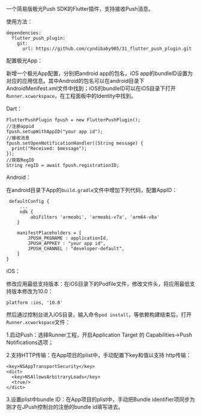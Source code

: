 一个简易版极光Push SDK的Flutter插件，支持接收Push消息。


使用方法：

```
dependencies:
  flutter_push_plugin:
    git:
      url: https://github.com/cyndibaby905/31_flutter_push_plugin.git
```

配置极光App：

新增一个极光App配置，分别把android app的包名，iOS app的bundleID设置为对应的应用信息。其中Android的包名可以在android目录下AndroidMenifest.xml文件中找到；iOS的bundleID可以在iOS目录下打开`Runner.xcworkspace`，在工程面板中的Identity中找到。


Dart：

```
FlutterPushPlugin fpush = new FlutterPushPlugin();
//注册appid
fpush.setupWithAppID("your app id");
//接收消息
fpush.setOpenNotificationHandler((String message) {
  print("Received: $message");
});
//获取RegID
String regID = await fpush.registrationID;

```

Android：

在android目录下App的`build.gradle`文件中增加下列代码，配置AppID：

```
 defaultConfig {
     ...
     ndk {
         abiFilters 'armeabi', 'armeabi-v7a', 'arm64-v8a'
    }

    manifestPlaceholders = [
        JPUSH_PKGNAME : applicationId,
        JPUSH_APPKEY : "your app id",
        JPUSH_CHANNEL : "developer-default",
    ]
}
```

iOS：

修改应用最低支持版本：在iOS目录下的Podfile文件，修改文件头，将应用最低支持版本修改为10.0：

```
platform :ios, '10.0'
```
然后通过控制台进入iOS目录，输入命令`pod install`，等依赖构建结束后，打开`Runner.xcworkspace`文件：

1.启动Push：选择Runner工程，开启Application Target 的 Capabilities->Push Notifications选项；

2.支持HTTP传输：在App项目的plist中，手动配置下key和值以支持 http传输：

```
<key>NSAppTransportSecurity</key>
<dict>
  <key>NSAllowsArbitraryLoads</key>
  <true/>
</dict>
```
3.设置plist中bundle ID：在App项目的plist中，手动把Bundle identifier项同步为刚才在JPush控制台的注册的bundle id填写进去。




